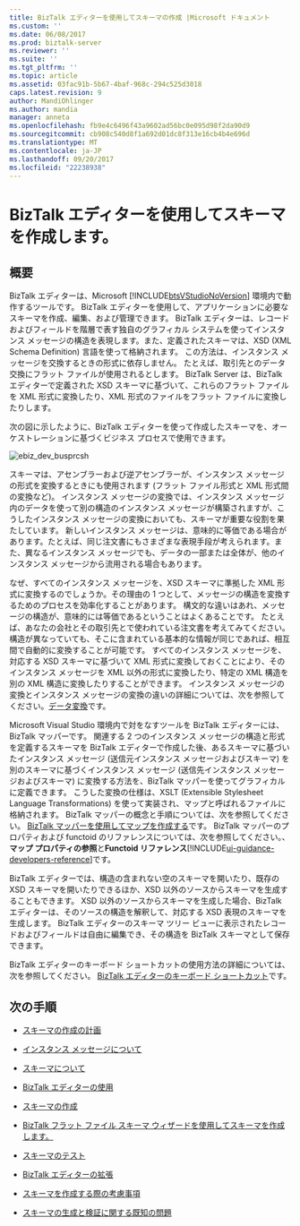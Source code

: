 ```yaml
---
title: BizTalk エディターを使用してスキーマの作成 |Microsoft ドキュメント
ms.custom: ''
ms.date: 06/08/2017
ms.prod: biztalk-server
ms.reviewer: ''
ms.suite: ''
ms.tgt_pltfrm: ''
ms.topic: article
ms.assetid: 03fac91b-5b67-4baf-968c-294c525d3018
caps.latest.revision: 9
author: MandiOhlinger
ms.author: mandia
manager: anneta
ms.openlocfilehash: fb9e4c6496f43a9602ad56bc0e095d98f2da90d9
ms.sourcegitcommit: cb908c540d8f1a692d01dc8f313e16cb4b4e696d
ms.translationtype: MT
ms.contentlocale: ja-JP
ms.lasthandoff: 09/20/2017
ms.locfileid: "22238938"
---
```

# <a name="create-schemas-using-biztalk-editor"></a>BizTalk エディターを使用してスキーマを作成します。

## <a name="overview"></a>概要
BizTalk エディターは、Microsoft [!INCLUDE[btsVStudioNoVersion](../includes/btsvstudionoversion-md.md)] 環境内で動作するツールです。 BizTalk エディターを使用して、アプリケーションに必要なスキーマを作成、編集、および管理できます。 BizTalk エディターは、レコードおよびフィールドを階層で表す独自のグラフィカル システムを使ってインスタンス メッセージの構造を表現します。また、定義されたスキーマは、XSD (XML Schema Definition) 言語を使って格納されます。 この方法は、インスタンス メッセージを交換するときの形式に依存しません。 たとえば、取引先とのデータ交換にフラット ファイルが使用されるとします。 BizTalk Server は、BizTalk エディターで定義された XSD スキーマに基づいて、これらのフラット ファイルを XML 形式に変換したり、XML 形式のファイルをフラット ファイルに変換したりします。  
  
 次の図に示したように、BizTalk エディターを使って作成したスキーマを、オーケストレーションに基づくビジネス プロセスで使用できます。  
  
 ![](../core/media/ebiz-dev-busprcsh.gif "ebiz_dev_busprcsh")  
  
 スキーマは、アセンブラーおよび逆アセンブラーが、インスタンス メッセージの形式を変換するときにも使用されます (フラット ファイル形式と XML 形式間の変換など)。 インスタンス メッセージの変換では、インスタンス メッセージ内のデータを使って別の構造のインスタンス メッセージが構築されますが、こうしたインスタンス メッセージの変換においても、スキーマが重要な役割を果たしています。 新しいインスタンス メッセージは、意味的に等価である場合があります。たとえば、同じ注文書にもさまざまな表現手段が考えられます。また、異なるインスタンス メッセージでも、データの一部または全体が、他のインスタンス メッセージから流用される場合もあります。  
  
 なぜ、すべてのインスタンス メッセージを、XSD スキーマに準拠した XML 形式に変換するのでしょうか。その理由の 1 つとして、メッセージの構造を変換するためのプロセスを効率化することがあります。 構文的な違いはあれ、メッセージの構造が、意味的には等価であるということはよくあることです。 たとえば、あなたの会社とその取引先とで使われている注文書を考えてみてください。構造が異なっていても、そこに含まれている基本的な情報が同じであれば、相互間で自動的に変換することが可能です。 すべてのインスタンス メッセージを、対応する XSD スキーマに基づいて XML 形式に変換しておくことにより、そのインスタンス メッセージを XML 以外の形式に変換したり、特定の XML 構造を別の XML 構造に変換したりすることができます。 インスタンス メッセージの変換とインスタンス メッセージの変換の違いの詳細については、次を参照してください。[データ変換](../core/data-transformation.md)です。  
  
 Microsoft Visual Studio 環境内で対をなすツールを BizTalk エディターには、BizTalk マッパーです。 関連する 2 つのインスタンス メッセージの構造と形式を定義するスキーマを BizTalk エディターで作成した後、あるスキーマに基づいたインスタンス メッセージ (送信元インスタンス メッセージおよびスキーマ) を別のスキーマに基づくインスタンス メッセージ (送信先インスタンス メッセージおよびスキーマ) に変換する方法を、BizTalk マッパーを使ってグラフィカルに定義できます。 こうした変換の仕様は、XSLT (Extensible Stylesheet Language Transformations) を使って実装され、マップと呼ばれるファイルに格納されます。 BizTalk マッパーの概念と手順については、次を参照してください。 [BizTalk マッパーを使用してマップを作成する](../core/creating-maps-using-biztalk-mapper.md)です。 BizTalk マッパーのプロパティおよび functoid のリファレンスについては、次を参照してください。、**マップ プロパティの参照**と**Functoid リファレンス**[!INCLUDE[ui-guidance-developers-reference](../includes/ui-guidance-developers-reference.md)]です。  
  
 BizTalk エディターでは、構造の含まれない空のスキーマを開いたり、既存の XSD スキーマを開いたりできるほか、XSD 以外のソースからスキーマを生成することもできます。 XSD 以外のソースからスキーマを生成した場合、BizTalk エディターは、そのソースの構造を解釈して、対応する XSD 表現のスキーマを生成します。 BizTalk エディターのスキーマ ツリー ビューに表示されたレコードおよびフィールドは自由に編集でき、その構造を BizTalk スキーマとして保存できます。  
  
 BizTalk エディターのキーボード ショートカットの使用方法の詳細については、次を参照してください。 [BizTalk エディターのキーボード ショートカット](../core/biztalk-editor-keyboard-shortcuts.md)です。  
  
## <a name="next-steps"></a>次の手順
  
-   [スキーマの作成の計画](../core/planning-for-schema-creation.md)  
  
-   [インスタンス メッセージについて](../core/about-instance-messages.md)  
  
-   [スキーマについて](../core/about-schemas.md)  
  
-   [BizTalk エディターの使用](../core/using-biztalk-editor.md)  
  
-   [スキーマの作成](../core/creating-schemas.md)  
  
-   [BizTalk フラット ファイル スキーマ ウィザードを使用してスキーマを作成します。](../core/creating-schemas-using-biztalk-flat-file-schema-wizard.md)  
  
-   [スキーマのテスト](../core/testing-schemas.md)  
  
-   [BizTalk エディターの拡張](../core/extending-biztalk-editor.md)  
  
-   [スキーマを作成する際の考慮事項](../core/considerations-when-creating-schemas.md)  
  
-   [スキーマの生成と検証に関する既知の問題](../core/known-issues-with-schema-generation-and-validation.md)